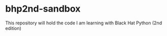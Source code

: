 # bhp2nd-sandbox
This repository will hold the code I am learning with Black Hat Python (2nd edition) 
